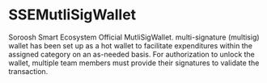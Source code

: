 # SSEMutliSigWallet

Soroosh Smart Ecosystem Official MutliSigWallet.
multi-signature (multisig) wallet has been set up as a hot wallet to facilitate expenditures within the assigned category on an as-needed basis. For authorization to unlock the wallet, multiple team members must provide their signatures to validate the transaction.
